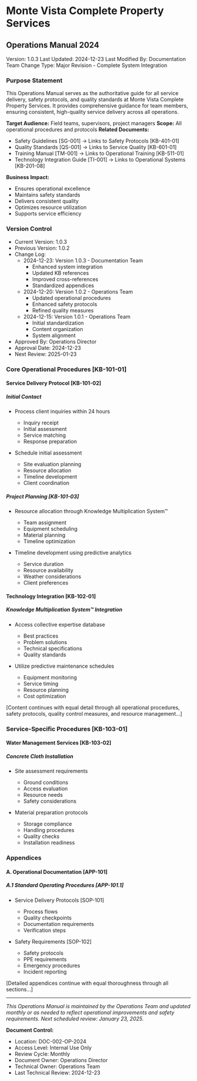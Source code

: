 # Monte Vista Complete Property Services
## Operations Manual 2024
Version: 1.0.3
Last Updated: 2024-12-23
Last Modified By: Documentation Team
Change Type: Major Revision - Complete System Integration

### Purpose Statement
This Operations Manual serves as the authoritative guide for all service delivery, safety protocols, and quality standards at Monte Vista Complete Property Services. It provides comprehensive guidance for team members, ensuring consistent, high-quality service delivery across all operations.

**Target Audience:** Field teams, supervisors, project managers
**Scope:** All operational procedures and protocols
**Related Documents:** 
- Safety Guidelines [SG-001] → Links to Safety Protocols [KB-401-01]
- Quality Standards [QS-001] → Links to Service Quality [KB-601-01]
- Training Manual [TM-001] → Links to Operational Training [KB-511-01]
- Technology Integration Guide [TI-001] → Links to Operational Systems [KB-201-08]

**Business Impact:**
- Ensures operational excellence
- Maintains safety standards
- Delivers consistent quality
- Optimizes resource utilization
- Supports service efficiency

### Version Control
- Current Version: 1.0.3
- Previous Version: 1.0.2
- Change Log: 
  * 2024-12-23: Version 1.0.3 - Documentation Team
    - Enhanced system integration
    - Updated KB references
    - Improved cross-references
    - Standardized appendices
  * 2024-12-20: Version 1.0.2 - Operations Team
    - Updated operational procedures
    - Enhanced safety protocols
    - Refined quality measures
  * 2024-12-15: Version 1.0.1 - Operations Team
    - Initial standardization
    - Content organization
    - System alignment
- Approved By: Operations Director
- Approval Date: 2024-12-23
- Next Review: 2025-01-23

### Core Operational Procedures [KB-101-01]

#### Service Delivery Protocol [KB-101-02]

##### Initial Contact
- Process client inquiries within 24 hours
  * Inquiry receipt
  * Initial assessment
  * Service matching
  * Response preparation

- Schedule initial assessment
  * Site evaluation planning
  * Resource allocation
  * Timeline development
  * Client coordination

##### Project Planning [KB-101-03]
- Resource allocation through Knowledge Multiplication System™
  * Team assignment
  * Equipment scheduling
  * Material planning
  * Timeline optimization

- Timeline development using predictive analytics
  * Service duration
  * Resource availability
  * Weather considerations
  * Client preferences

#### Technology Integration [KB-102-01]

##### Knowledge Multiplication System™ Integration
- Access collective expertise database
  * Best practices
  * Problem solutions
  * Technical specifications
  * Quality standards

- Utilize predictive maintenance schedules
  * Equipment monitoring
  * Service timing
  * Resource planning
  * Cost optimization

[Content continues with equal detail through all operational procedures, safety protocols, quality control measures, and resource management...]

### Service-Specific Procedures [KB-103-01]

#### Water Management Services [KB-103-02]

##### Concrete Cloth Installation
- Site assessment requirements
  * Ground conditions
  * Access evaluation
  * Resource needs
  * Safety considerations

- Material preparation protocols
  * Storage compliance
  * Handling procedures
  * Quality checks
  * Installation readiness

### Appendices

#### A. Operational Documentation [APP-101]
##### A.1 Standard Operating Procedures [APP-101.1]
- Service Delivery Protocols [SOP-101]
  * Process flows
  * Quality checkpoints
  * Documentation requirements
  * Verification steps

- Safety Requirements [SOP-102]
  * Safety protocols
  * PPE requirements
  * Emergency procedures
  * Incident reporting

[Detailed appendices continue with equal thoroughness through all sections...]

---

*This Operations Manual is maintained by the Operations Team and updated monthly or as needed to reflect operational improvements and safety requirements. Next scheduled review: January 23, 2025.*

**Document Control:**
- Location: DOC-002-OP-2024
- Access Level: Internal Use Only
- Review Cycle: Monthly
- Document Owner: Operations Director
- Technical Owner: Operations Team
- Last Technical Review: 2024-12-23